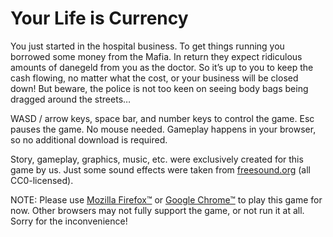# Your Life is Currency

You just started in the hospital business. To get things running you borrowed some money from the Mafia. In return they expect ridiculous amounts of danegeld from you as the doctor. So it’s up to you to keep the cash flowing, no matter what the cost, or your business will be closed down! But beware, the police is not too keen on seeing body bags being dragged around the streets…

WASD / arrow keys, space bar, and number keys to control the game. Esc pauses the game. No mouse needed. Gameplay happens in your browser, so no additional download is required.

Story, gameplay, graphics, music, etc. were exclusively created for this game by us. Just some sound effects were taken from [freesound.org](https://freesound.org/) (all CC0-licensed).

NOTE: Please use [Mozilla Firefox™](https://www.mozilla.org/firefox/) or [Google Chrome™](https://www.google.com/chrome/) to play this game for now. Other browsers may not fully support the game, or not run it at all. Sorry for the inconvenience!
